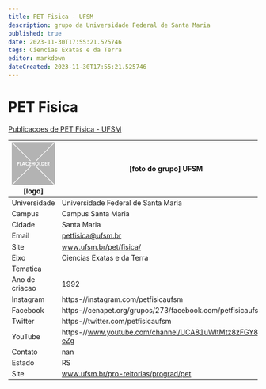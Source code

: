 ```yaml
---
title: PET Fisica - UFSM
description: grupo da Universidade Federal de Santa Maria
published: true
date: 2023-11-30T17:55:21.525746
tags: Ciencias Exatas e da Terra
editor: markdown
dateCreated: 2023-11-30T17:55:21.525746
---
```


# PET Fisica

[Publicacoes de PET Fisica - UFSM](/atividade/262PETFisicaUFSM/feed.md)

| ![placeholder.png](/placeholder.png) [logo] | [foto do grupo] UFSM         |
| ------------------------------------------- | ------------------------------------------------- |
| Universidade                                | Universidade Federal de Santa Maria      |
| Campus                                      | Campus Santa Maria            |
| Cidade                                      | Santa Maria             |
| Email                                       | petfisica@ufsm.br             |
| Site                                        | www.ufsm.br/pet/fisica/              |
| Eixo                                        | Ciencias Exatas e da Terra              |
| Tematica                                    |           |
| Ano de criacao                              | 1992        |
| Instagram                                   | https-//instagram.com/petfisicaufsm         |
| Facebook                                    | https-//cenapet.org/grupos/273/facebook.com/petfisicaufsm          |
| Twitter                                     | https-//twitter.com/petfisicaufsm           |
| YouTube                                     | https-//www.youtube.com/channel/UCA81uWltMtz8zFGY8_9-eZg           |
| Contato                                     | nan         |
| Estado                                      |  RS            |
| Site                                        | www.ufsm.br/pro-reitorias/prograd/pet |
